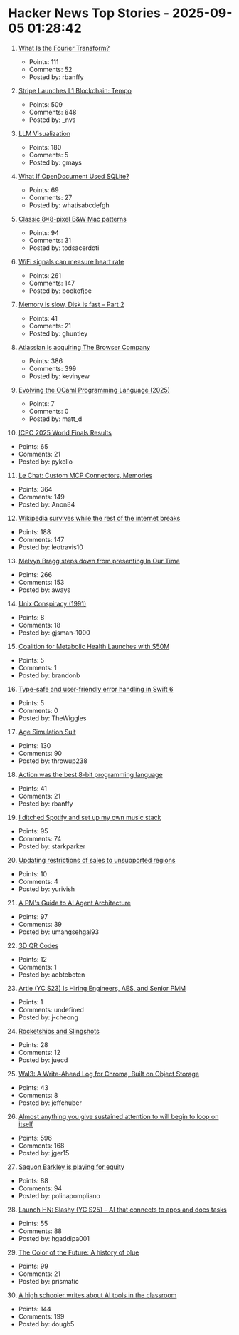 # Hacker News Top Stories - 2025-09-05 01:28:42

1. [What Is the Fourier Transform?](https://www.quantamagazine.org/what-is-the-fourier-transform-20250903/)
   - Points: 111
   - Comments: 52
   - Posted by: rbanffy

2. [Stripe Launches L1 Blockchain: Tempo](https://tempo.xyz)
   - Points: 509
   - Comments: 648
   - Posted by: _nvs

3. [LLM Visualization](https://bbycroft.net/llm)
   - Points: 180
   - Comments: 5
   - Posted by: gmays

4. [What If OpenDocument Used SQLite?](https://www.sqlite.org/affcase1.html)
   - Points: 69
   - Comments: 27
   - Posted by: whatisabcdefgh

5. [Classic 8×8-pixel B&W Mac patterns](https://www.pauladamsmith.com/blog/2025/09/classic-mac-patterns.html)
   - Points: 94
   - Comments: 31
   - Posted by: todsacerdoti

6. [WiFi signals can measure heart rate](https://news.ucsc.edu/2025/09/pulse-fi-wifi-heart-rate/)
   - Points: 261
   - Comments: 147
   - Posted by: bookofjoe

7. [Memory is slow, Disk is fast – Part 2](https://www.bitflux.ai/blog/memory-is-slow-part2/)
   - Points: 41
   - Comments: 21
   - Posted by: ghuntley

8. [Atlassian is acquiring The Browser Company](https://www.cnbc.com/2025/09/04/atlassian-the-browser-company-deal.html)
   - Points: 386
   - Comments: 399
   - Posted by: kevinyew

9. [Evolving the OCaml Programming Language (2025)](https://kcsrk.info/talks#Evolution_Ashoka_2025)
   - Points: 7
   - Comments: 0
   - Posted by: matt_d

10. [ICPC 2025 World Finals Results](https://worldfinals.icpc.global/scoreboard/2025/index.html)
   - Points: 65
   - Comments: 21
   - Posted by: pykello

11. [Le Chat: Custom MCP Connectors, Memories](https://mistral.ai/news/le-chat-mcp-connectors-memories)
   - Points: 364
   - Comments: 149
   - Posted by: Anon84

12. [Wikipedia survives while the rest of the internet breaks](https://www.theverge.com/cs/features/717322/wikipedia-attacks-neutrality-history-jimmy-wales)
   - Points: 188
   - Comments: 147
   - Posted by: leotravis10

13. [Melvyn Bragg steps down from presenting In Our Time](https://www.bbc.co.uk/mediacentre/2025/melvyn-bragg-decides-to-step-down-from-presenting-in-our-time/)
   - Points: 266
   - Comments: 153
   - Posted by: aways

14. [Unix Conspiracy (1991)](http://www.catb.org/~esr/jargon/html/U/Unix-conspiracy.html)
   - Points: 8
   - Comments: 18
   - Posted by: gjsman-1000

15. [Coalition for Metabolic Health Launches with $50M](https://coalitionformetabolichealth.org/news/coalition-for-metabolic-health-launches-as-part-of-50-million-investment-to-tackle-americas-health-crisis/)
   - Points: 5
   - Comments: 1
   - Posted by: brandonb

16. [Type-safe and user-friendly error handling in Swift 6](https://theswiftdev.com/2025/type-safe-and-user-friendly-error-handling-in-swift-6/)
   - Points: 5
   - Comments: 0
   - Posted by: TheWiggles

17. [Age Simulation Suit](https://www.age-simulation-suit.com/)
   - Points: 130
   - Comments: 90
   - Posted by: throwup238

18. [Action was the best 8-bit programming language](https://www.goto10retro.com/p/action-was-the-best-8-bit-programming)
   - Points: 41
   - Comments: 21
   - Posted by: rbanffy

19. [I ditched Spotify and set up my own music stack](https://leshicodes.github.io/blog/spotify-migration/)
   - Points: 95
   - Comments: 74
   - Posted by: starkparker

20. [Updating restrictions of sales to unsupported regions](https://www.anthropic.com/news/updating-restrictions-of-sales-to-unsupported-regions)
   - Points: 10
   - Comments: 4
   - Posted by: yurivish

21. [A PM's Guide to AI Agent Architecture](https://www.productcurious.com/p/a-pms-guide-to-ai-agent-architecture)
   - Points: 97
   - Comments: 39
   - Posted by: umangsehgal93

22. [3D QR Codes](https://erikdemaine.org/prints/QR/)
   - Points: 12
   - Comments: 1
   - Posted by: aebtebeten

23. [Artie (YC S23) Is Hiring Engineers, AES, and Senior PMM](https://www.ycombinator.com/companies/artie/jobs)
   - Points: 1
   - Comments: undefined
   - Posted by: j-cheong

24. [Rocketships and Slingshots](https://postround.substack.com/p/rocketships-and-slingshots)
   - Points: 28
   - Comments: 12
   - Posted by: juecd

25. [Wal3: A Write-Ahead Log for Chroma, Built on Object Storage](https://trychroma.com/engineering/wal3)
   - Points: 43
   - Comments: 8
   - Posted by: jeffchuber

26. [Almost anything you give sustained attention to will begin to loop on itself](https://www.henrikkarlsson.xyz/p/attention)
   - Points: 596
   - Comments: 168
   - Posted by: jger15

27. [Saquon Barkley is playing for equity](https://www.readtheprofile.com/p/saquon-barkley-investment-portfolio)
   - Points: 88
   - Comments: 94
   - Posted by: polinapompliano

28. [Launch HN: Slashy (YC S25) – AI that connects to apps and does tasks](undefined)
   - Points: 55
   - Comments: 88
   - Posted by: hgaddipa001

29. [The Color of the Future: A history of blue](https://www.hopefulmons.com/p/the-color-of-the-future)
   - Points: 99
   - Comments: 21
   - Posted by: prismatic

30. [A high schooler writes about AI tools in the classroom](https://www.theatlantic.com/technology/archive/2025/09/high-school-student-ai-education/684088/)
   - Points: 144
   - Comments: 199
   - Posted by: dougb5

